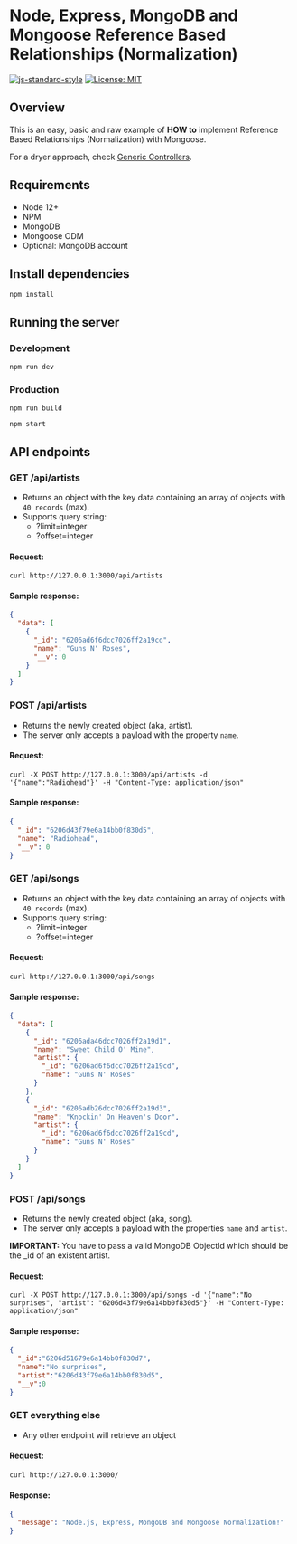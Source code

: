 # Node, Express, MongoDB and Mongoose Reference Based Relationships (Normalization)

[![js-standard-style](https://img.shields.io/badge/code%20style-standard-brightgreen.svg)](http://standardjs.com)
[![License: MIT](https://img.shields.io/badge/License-MIT-brightgreen.svg)](https://opensource.org/licenses/MIT)

## Overview

This is an easy, basic and raw example of **HOW to** implement Reference Based Relationships (Normalization) with Mongoose.

For a dryer approach, check [Generic Controllers](../node-express-mongo-db-controllers/src/utils/crud.js).

## Requirements

- Node 12+
- NPM
- MongoDB
- Mongoose ODM
- Optional: MongoDB account

## Install dependencies

<!--
https://github.com/typicode/husky/issues/866
To avoid issues with `husky`, first enable `git hooks` (and add our hook):

```shell
npx husky install

npx husky add .husky/pre-commit
```

Then, install the dependencies as usual:
-->

```
npm install
```

## Running the server

### Development

```
npm run dev
```

### Production

```
npm run build

npm start
```

## API endpoints

### GET /api/artists

- Returns an object with the key data containing an array of objects with `40 records` (max).
- Supports query string:
  - ?limit=integer
  - ?offset=integer

#### Request:

```
curl http://127.0.0.1:3000/api/artists
```

#### Sample response:

```json
{
  "data": [
    {
      "_id": "6206ad6f6dcc7026ff2a19cd",
      "name": "Guns N' Roses",
      "__v": 0
    }
  ]
}
```

### POST /api/artists

- Returns the newly created object (aka, artist).
- The server only accepts a payload with the property `name`.

#### Request:

```
curl -X POST http://127.0.0.1:3000/api/artists -d '{"name":"Radiohead"}' -H "Content-Type: application/json"
```

#### Sample response:

```json
{
  "_id": "6206d43f79e6a14bb0f830d5",
  "name": "Radiohead",
  "__v": 0
}
```

### GET /api/songs

- Returns an object with the key data containing an array of objects with `40 records` (max).
- Supports query string:
  - ?limit=integer
  - ?offset=integer

#### Request:

```
curl http://127.0.0.1:3000/api/songs
```

#### Sample response:

```json
{
  "data": [
    {
      "_id": "6206ada46dcc7026ff2a19d1",
      "name": "Sweet Child O' Mine",
      "artist": {
        "_id": "6206ad6f6dcc7026ff2a19cd",
        "name": "Guns N' Roses"
      }
    },
    {
      "_id": "6206adb26dcc7026ff2a19d3",
      "name": "Knockin' On Heaven's Door",
      "artist": {
        "_id": "6206ad6f6dcc7026ff2a19cd",
        "name": "Guns N' Roses"
      }
    }
  ]
}
```

### POST /api/songs

- Returns the newly created object (aka, song).
- The server only accepts a payload with the properties `name` and `artist`.

**IMPORTANT:** You have to pass a valid MongoDB ObjectId which should be the _id of an existent artist.

#### Request:

```
curl -X POST http://127.0.0.1:3000/api/songs -d '{"name":"No surprises", "artist": "6206d43f79e6a14bb0f830d5"}' -H "Content-Type: application/json"
```

#### Sample response:

```json
{
  "_id":"6206d51679e6a14bb0f830d7",
  "name":"No surprises",
  "artist":"6206d43f79e6a14bb0f830d5",
  "__v":0
}
```

### GET everything else

- Any other endpoint will retrieve an object

#### Request:

```
curl http://127.0.0.1:3000/
```

#### Response:

```json
{
  "message": "Node.js, Express, MongoDB and Mongoose Normalization!"
}
```
